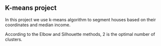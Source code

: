 ## K-means project

In this project we use k-means algorithm to segment houses based on their coordinates and median income.

According to the Elbow and Silhouette methods, 2 is the optimal number of clusters.